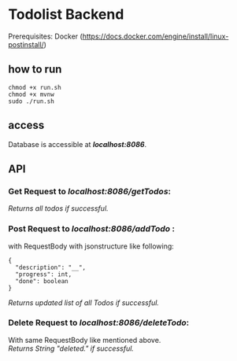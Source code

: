 # Todolist Backend
Prerequisites: 
Docker (https://docs.docker.com/engine/install/linux-postinstall/)

## how to run
```
chmod +x run.sh 
chmod +x mvnw
sudo ./run.sh
```
## access
Database is accessible at _**localhost:8086**_.

## API
### Get Request to _**localhost:8086/getTodos**_: 

_*Returns all todos if successful.*_

### Post Request to _**localhost:8086/addTodo**_ : 

with RequestBody with jsonstructure like following: 
```
{
  "description": "__",
  "progress": int,
  "done": boolean
}
```
_*Returns updated list of all Todos if successful.*_

### Delete Request to _**localhost:8086/deleteTodo**_:

With same RequestBody like mentioned above. <br/>
_Returns String "deleted." if successful._

